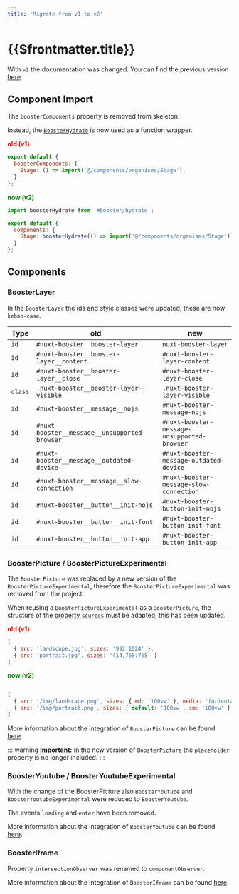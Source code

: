 ```yaml
---
title: 'Migrate from v1 to v2'
---
```


# {{$frontmatter.title}}

With `v2` the documentation was changed. You can find the previous version [here](https://basics.github.io/nuxt-booster/v1/).

## Component Import

The `boosterComponents` property is removed from skeleton.

Instead, the [`BoosterHydrate`](/v2/guide/usage#import-components) is now used as a function wrapper.

**<span style="color: red;">old (v1)</span>**

````js
export default {
  boosterComponents: {
    Stage: () => import('@/components/organisms/Stage'),
  }
};
````

**<span style="color: green;">now (v2)</span>**

````js
import boosterHydrate from '#booster/hydrate';

export default {
  components: {
    Stage: boosterHydrate(() => import('@/components/organisms/Stage')),
  }
};
````

## Components

### BoosterLayer

In the `BoosterLayer` the ids and style classes were updated, these are now `kebab-case`.

| Type    | old                                            | new                                          |
| ------- | ---------------------------------------------- | -------------------------------------------- |
| `id`    | `#nuxt-booster__booster-layer`               | `nuxt-booster-layer`                        |
| `id`    | `#nuxt-booster__booster-layer__content`      | `#nuxt-booster-layer-content`               |
| `id`    | `#nuxt-booster__booster-layer__close`        | `#nuxt-booster-layer-close`                 |
| `class` | `.nuxt-booster__booster-layer--visible`      | `.nuxt-booster-layer-visible`               |
| `id`    | `#nuxt-booster__message__nojs`                | `#nuxt-booster-message-nojs`                |
| `id`    | `#nuxt-booster__message__unsupported-browser` | `#nuxt-booster-message-unsupported-browser` |
| `id`    | `#nuxt-booster__message__outdated-device`     | `#nuxt-booster-message-outdated-device`     |
| `id`    | `#nuxt-booster__message__slow-connection`     | `#nuxt-booster-message-slow-connection`     |
| `id`    | `#nuxt-booster__button__init-nojs`            | `#nuxt-booster-button-init-nojs`            |
| `id`    | `#nuxt-booster__button__init-font`            | `#nuxt-booster-button-init-font`            |
| `id`    | `#nuxt-booster__button__init-app`             | `#nuxt-booster-button-init-app`             |

### BoosterPicture / BoosterPictureExperimental

The `BoosterPicture` was replaced by a new version of the `BoosterPictureExperimental`, therefore the `BoosterPictureExperimental` was removed from the project.

When reusing a `BoosterPictureExperimental` as a `BoosterPicture`, the structure of the [property `sources`](/v2/components/booster-picture#sources) must be adapted, this has been updated.

**<span style="color: red;">old (v1)</span>**

````js
[ 
  { src: 'landscape.jpg', sizes: '992:1024' },
  { src: 'portrait.jpg', sizes: '414,768:768' }
]
````

**<span style="color: green;">now (v2)</span>**

````js

[
  { src: '/img/landscape.png', sizes: { md: '100vw' }, media: '(orientation: landscape)' },
  { src: '/img/portrait.png', sizes: { default: '100vw', sm: '100vw' }, media: '(orientation: portrait)' }
]
````

More information about the integration of `BoosterPicture` can be found [here](/v2/components/booster-picture).

::: warning
**Important:** In the new version of `BoosterPicture` the `placeholder` property is no longer included.
:::

### BoosterYoutube / BoosterYoutubeExperimental

With the change of the BoosterPicture also `BoosterYoutube` and `BoosterYoutubeExperimental` were reduced to `BoosterYoutube`.

The events `loading` and `enter` have been removed.

More information about the integration of `BoosterYoutube` can be found [here](/v2/components/booster-youtube).

### BoosterIframe

Property `intersectionObserver` was renamed to `componentObserver`.

More information about the integration of `BoosterIframe` can be found [here](/v2/components/booster-iframe).
